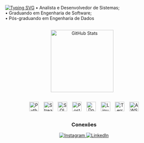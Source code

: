 [![Typing SVG](https://readme-typing-svg.demolab.com?font=eixo+2&pause=1000&color=2EBDF7&width=435&lines=Fala%2C+tudo+bem%3F+Eu+sou+o+Igor+Gon%C3%A7alves+%F0%9F%91%8B)](https://git.io/typing-svg)
• Analista e Desenvolvedor de Sistemas;<br>
• Graduando em Engenharia de Software; <br>
• Pós-graduando em Engenharia de Dados

##
<div align="center">
  <picture style="display:inline-block; vertical-align: middle; margin-right: 12px;">
    <source srcset="https://github-readme-stats.vercel.app/api?username=IgorGoncallves&show_icons=true&theme=dark" media="(prefers-color-scheme: dark)" />
    <source srcset="https://github-readme-stats.vercel.app/api?username=IgorGoncallves&show_icons=true" media="(prefers-color-scheme: light), (prefers-color-scheme: no-preference)" />
    <img
      src="https://github-readme-stats.vercel.app/api?username=IgorGoncallves&show_icons=true"
      alt="GitHub Stats"
      height="200"
      style="vertical-align: middle;"
    />
  </picture>

</div><br>
<p align="center">
  <img alt="Python" height="30" src="https://cdn.jsdelivr.net/gh/devicons/devicon@latest/icons/python/python-original.svg" />
  &nbsp;&nbsp;
  <img alt="Streamlit" height="30" src="https://cdn.jsdelivr.net/gh/devicons/devicon@latest/icons/streamlit/streamlit-original.svg" />
  &nbsp;&nbsp;
  <img alt="SQL Azure" height="30" src="https://cdn.jsdelivr.net/gh/devicons/devicon@latest/icons/azuresqldatabase/azuresqldatabase-original.svg" />
  &nbsp;&nbsp;
  <img alt="PostgreSQL" height="30" src="https://cdn.jsdelivr.net/gh/devicons/devicon@latest/icons/postgresql/postgresql-original.svg" />
  &nbsp;&nbsp;
  <img alt="Docker" height="30" src="https://cdn.jsdelivr.net/gh/devicons/devicon@latest/icons/docker/docker-original.svg" />
  &nbsp;&nbsp;
  <img alt="Linux" height="30" src="https://cdn.jsdelivr.net/gh/devicons/devicon@latest/icons/linux/linux-original.svg" />
  &nbsp;&nbsp;
  <img alt="Terraform" height="30" src="https://cdn.jsdelivr.net/gh/devicons/devicon@latest/icons/terraform/terraform-original.svg" />
  &nbsp;&nbsp;
  <img alt="AWS" height="30" src="https://cdn.jsdelivr.net/gh/devicons/devicon@latest/icons/amazonwebservices/amazonwebservices-original-wordmark.svg" />

</p>

##
<h3 align="center">Conexões</h3>

<p align="center">
  <a href="https://instagram.com/eoigru">
    <img src="https://img.shields.io/badge/Instagram-%23E4405F?style=for-the-badge&logo=instagram&logoColor=white" alt="Instagram" />
  </a>
  <a href="https://www.linkedin.com/in/igorpgonçalves">
    <img src="https://img.shields.io/badge/LinkedIn-%230077B5?style=for-the-badge&logo=linkedin&logoColor=white" alt="LinkedIn" />
  </a>
</p>

          


